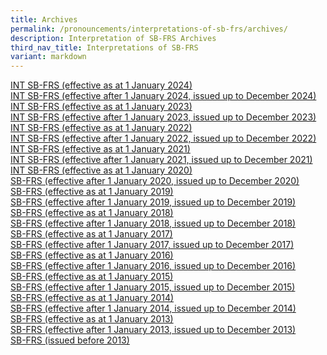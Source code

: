 ```yaml
---
title: Archives
permalink: /pronouncements/interpretations-of-sb-frs/archives/
description: Interpretation of SB-FRS Archives
third_nav_title: Interpretations of SB-FRS
variant: markdown
---
```

<p><a href="/pronouncements/int-sb-frs/archives/2024/effective-as-at-1-january-2024/" rel="noopener noreferrer nofollow" target="_blank">INT SB-FRS (effective as at 1 January 2024)</a> 
<br><a href="/pronouncements/int-sb-frs/archives/2024/effective-after-1-january-2024-issued-up-to-december-2024/" rel="noopener noreferrer nofollow" target="_blank">INT SB-FRS (effective after 1 January 2024, issued up to December 2024)</a>
<br><a href="/pronouncements/interpretations-of-sb-frs/effective-as-at-1-january-2023/" rel="noopener noreferrer nofollow" target="_blank">INT SB-FRS (effective as at 1 January 2023)</a> 
<br><a href="/pronouncements/interpretations-of-sb-frs/effective-after-1-january-2023-issued-up-to-december-2023/" rel="noopener noreferrer nofollow" target="_blank">INT SB-FRS (effective after 1 January 2023, issued up to December 2023)</a>
<br><a href="/pronouncements/int-sb-frs/archives/2022/effective-as-at-1-january-2022/" rel="noopener noreferrer nofollow" target="_blank">INT SB-FRS (effective as at 1 January 2022)</a> 
<br><a href="/pronouncements/int-sb-frs/archives/2022/effective-after-1-january-2022-issued-up-to-december-2022/" rel="noopener noreferrer nofollow" target="_blank">INT SB-FRS (effective after 1 January 2022, issued up to December 2022)</a>
<br><a href="/pronouncements/int-sb-frs/archives/2021/effective-as-at-1-january-2021/" rel="noopener noreferrer nofollow" target="_blank">INT SB-FRS (effective as at 1 January 2021)</a> 
<br><a href="/pronouncements/int-sb-frs/archives/2021/effective-after-1-january-2021-issued-up-to-december-2021/" rel="noopener noreferrer nofollow" target="_blank">INT SB-FRS (effective after 1 January 2021, issued up to December 2021)</a> 
<br><a href="/pronouncements/int-sb-frs/archives/2020/effective-as-at-1-january-2020/" rel="noopener noreferrer nofollow" target="_blank">INT SB-FRS (effective as at 1 January 2020)</a> 
<br><a href="/pronouncements/sb-frs/archives/2020/effective-after-1-january-2020-issued-up-to-december-2020/" rel="noopener noreferrer nofollow" target="_blank">SB-FRS (effective after 1 January 2020, issued up to December 2020)</a> 
<br><a href="/pronouncements/sb-frs/archives/2019/effective-as-at-1-january-2019/" rel="noopener noreferrer nofollow" target="_blank">SB-FRS (effective as at 1 January 2019)</a> 
<br><a href="/pronouncements/sb-frs/archives/2019/effective-after-1-january-2019-issued-up-to-december-2019/" rel="noopener noreferrer nofollow" target="_blank">SB-FRS (effective after 1 January 2019, issued up to December 2019)</a> 
<br><a href="/pronouncements/sb-frs/archives/2018/effective-as-at-1-january-2018/" rel="noopener noreferrer nofollow" target="_blank">SB-FRS (effective as at 1 January 2018)</a> 
<br><a href="/pronouncements/sb-frs/archives/2018/effective-after-1-january-2018-issued-up-to-december-2018/" rel="noopener noreferrer nofollow" target="_blank">SB-FRS (effective after 1 January 2018, issued up to December 2018)</a> 
<br><a href="/pronouncements/sb-frs/archives/2017/effective-as-at-1-january-2017/" rel="noopener noreferrer nofollow" target="_blank">SB-FRS (effective as at 1 January 2017)</a> 
<br><a href="/pronouncements/sb-frs/archives/2017/effective-after-1-january-2017-issued-up-to-december-2017/" rel="noopener noreferrer nofollow" target="_blank">SB-FRS (effective after 1 January 2017, issued up to December 2017)</a> 
<br><a href="/pronouncements/sb-frs/archives/2016/effective-as-at-1-january-2016/" rel="noopener noreferrer nofollow" target="_blank">SB-FRS (effective as at 1 January 2016)</a> 
<br><a href="/pronouncements/sb-frs/archives/2016/effective-after-1-january-2016-issued-up-to-december-2016/" rel="noopener noreferrer nofollow" target="_blank">SB-FRS (effective after 1 January 2016, issued up to December 2016)</a> 
<br><a href="/pronouncements/sb-frs/archives/2015/effective-as-at-1-january-2015/" rel="noopener noreferrer nofollow" target="_blank">SB-FRS (effective as at 1 January 2015)</a> 
<br><a href="/pronouncements/sb-frs/archives/2015/effective-after-1-january-2015-issued-up-to-december-2015/" rel="noopener noreferrer nofollow" target="_blank">SB-FRS (effective after 1 January 2015, issued up to December 2015)</a> 
<br><a href="/pronouncements/sb-frs/archives/2014/effective-as-at-1-january-2014/" rel="noopener noreferrer nofollow" target="_blank">SB-FRS (effective as at 1 January 2014)</a> 
<br><a href="/pronouncements/sb-frs/archives/2014/effective-after-1-january-2014-issued-up-to-december-2014/" rel="noopener noreferrer nofollow" target="_blank">SB-FRS (effective after 1 January 2014, issued up to December 2014)</a> 
<br><a href="/pronouncements/sb-frs/archives/2013/effective-as-at-1-january-2013/" rel="noopener noreferrer nofollow" target="_blank">SB-FRS (effective as at 1 January 2013)</a> 
<br><a href="/pronouncements/sb-frs/archives/2013/effective-after-1-january-2013-issued-up-to-december-2013/" rel="noopener noreferrer nofollow" target="_blank">SB-FRS (effective after 1 January 2013, issued up to December 2013)</a> 
<br><a href="/pronouncements/sb-frs/archives/2013/issued-before-2013/" rel="noopener noreferrer nofollow" target="_blank">SB-FRS (issued before 2013)</a>
</p>